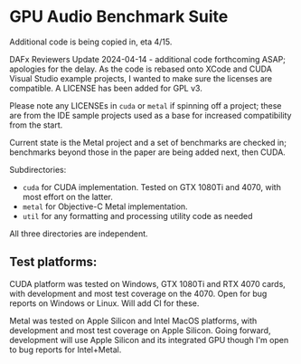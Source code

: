 # GPU Audio Benchmark Suite

Additional code is being copied in, eta 4/15.

DAFx Reviewers Update 2024-04-14 - additional code forthcoming ASAP; apologies for the delay. As the code is rebased onto XCode and CUDA Visual Studio example projects, I wanted to make sure the licenses are compatible. A LICENSE has been added for GPL v3. 

Please note any LICENSEs in `cuda` or `metal` if spinning off a project; these are from the IDE sample projects used as a base for increased compatibility from the start.

Current state is the Metal project and a set of benchmarks are checked in; benchmarks beyond those in the paper are being added next, then CUDA.

Subdirectories:

- `cuda` for CUDA implementation. Tested on GTX 1080Ti and 4070, with most effort on the latter.
- `metal` for Objective-C Metal implementation. 
- `util` for any formatting and processing utility code as needed

All three directories are independent.

## Test platforms:

CUDA platform was tested on Windows, GTX 1080Ti and RTX 4070 cards, with development and most test coverage on the 4070. Open for bug reports on Windows or Linux. Will add CI for these.

Metal was tested on Apple Silicon and Intel MacOS platforms, with development and most test coverage on Apple Silicon. Going forward, development will use Apple Silicon and its integrated GPU though I'm open to bug reports for Intel+Metal.

